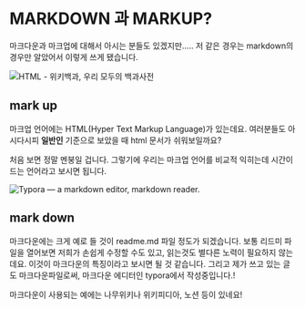 # MARKDOWN 과 MARKUP?

마크다운과 마크업에 대해서 아시는 분들도 있겠지만..... 저 같은 경우는 markdown의 경우만 알았어서 이렇게 쓰게 됐습니다.





![HTML - 위키백과, 우리 모두의 백과사전](https://upload.wikimedia.org/wikipedia/commons/thumb/8/84/HTML.svg/1200px-HTML.svg.png)

## mark up

마크업 언어에는 HTML(Hyper Text Markup Language)가 있는데요. 여러분들도 아시다시피 **일반인** 기준으로 보았을 때 html 문서가 쉬워보일까요? 

처음 보면 정말 멘붕일 겁니다. 그렇기에 우리는 마크업 언어를 비교적 익히는데 시간이 드는 언어라고 보시면 됩니다. 







![Typora — a markdown editor, markdown reader.](https://typora.io/img/new/math.png)

## mark down

마크다운에는 크게 예로 들 것이 readme.md 파일 정도가 되겠습니다. 보통 리드미 파일을 열어보면 저희가 손쉽게 수정할 수도 있고, 읽는것도 별다른 노력이 필요하지 않는데요. 이것이 마크다운의 특징이라고 보시면 될 것 같습니다. 그리고 제가 쓰고 있는 글도 마크다운파일로써, 마크다운 에디터인 typora에서 작성중입니다.! 

마크다운이 사용되는 예에는 나무위키나 위키피디아, 노션 등이 있네요! 

